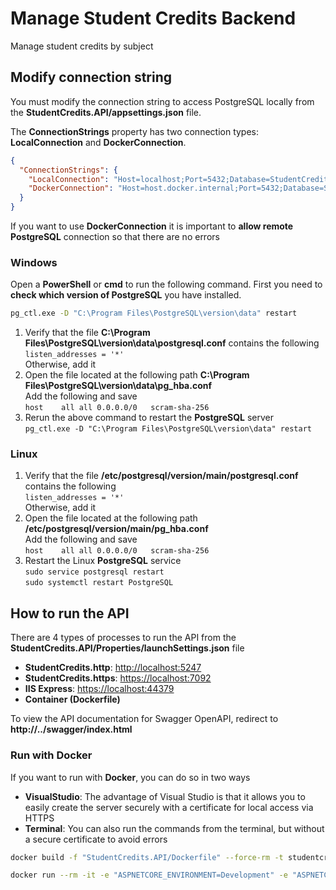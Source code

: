 # Manage Student Credits Backend

Manage student credits by subject

## Modify connection string

You must modify the connection string to access PostgreSQL locally from the **StudentCredits.API/appsettings.json** file.

The **ConnectionStrings** property has two connection types: **LocalConnection** and **DockerConnection**.

```json
{
  "ConnectionStrings": {
    "LocalConnection": "Host=localhost;Port=5432;Database=StudentCredits;Username=postgres;Password=root;Timeout=30;SSL Mode=Prefer;Trust Server Certificate=True",
    "DockerConnection": "Host=host.docker.internal;Port=5432;Database=StudentCredits;Username=postgres;Password=root;Timeout=30;SSL Mode=Prefer;Trust Server Certificate=True"
  }
}
```

If you want to use **DockerConnection** it is important to **allow remote PostgreSQL** connection so that there are no errors

### Windows

Open a **PowerShell** or **cmd** to run the following command. First you need to **check which version of PostgreSQL** you have installed.

```bash
pg_ctl.exe -D "C:\Program Files\PostgreSQL\version\data" restart
```

1. Verify that the file **C:\Program Files\PostgreSQL\version\data\postgresql.conf** contains the following\
`listen_addresses = '*'`\
Otherwise, add it
2. Open the file located at the following path **C:\Program Files\PostgreSQL\version\data\pg_hba.conf**\
Add the following and save\
`host    all all 0.0.0.0/0   scram-sha-256`
3. Rerun the above command to restart the **PostgreSQL** server\
`pg_ctl.exe -D "C:\Program Files\PostgreSQL\version\data" restart`

### Linux

1. Verify that the file **/etc/postgresql/version/main/postgresql.conf** contains the following\
`listen_addresses = '*'`\
Otherwise, add it
2. Open the file located at the following path **/etc/postgresql/version/main/pg_hba.conf**\
Add the following and save\
`host    all all 0.0.0.0/0   scram-sha-256`
3. Restart the Linux **PostgreSQL** service\
`sudo service postgresql restart`\
`sudo systemctl restart PostgreSQL`

## How to run the API

There are 4 types of processes to run the API from the **StudentCredits.API/Properties/launchSettings.json** file

* **StudentCredits.http**: <http://localhost:5247>
* **StudentCredits.https**: <https://localhost:7092>
* **IIS Express**: <https://localhost:44379>
* **Container (Dockerfile)**

To view the API documentation for Swagger OpenAPI, redirect to **http://../swagger/index.html**

### Run with Docker

If you want to run with **Docker**, you can do so in two ways

* **VisualStudio**: The advantage of Visual Studio is that it allows you to easily create the server securely with a certificate for local access via HTTPS
* **Terminal**: You can also run the commands from the terminal, but without a secure certificate to avoid errors

```bash
docker build -f "StudentCredits.API/Dockerfile" --force-rm -t studentcreditsapi:dev .
```

```bash
docker run --rm -it -e "ASPNETCORE_ENVIRONMENT=Development" -e "ASPNETCORE_URLS=http://+:403" -e "ASPNETCORE_HTTP_PORTS=22163" -e "PROCESS_TYPE=docker" -p 22163:403 --name StudentCredits.API studentcreditsapi:dev
```
